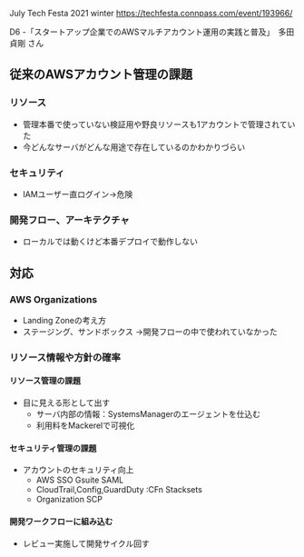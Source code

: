 July Tech Festa 2021 winter
https://techfesta.connpass.com/event/193966/

D6 -「スタートアップ企業でのAWSマルチアカウント運用の実践と普及」　多田貞剛 さん

## 従来のAWSアカウント管理の課題
### リソース
- 管理本番で使っていない検証用や野良リソースも1アカウントで管理されていた
- 今どんなサーバがどんな用途で存在しているのかわかりづらい
### セキュリティ
- IAMユーザー直ログイン→危険
### 開発フロー、アーキテクチャ
- ローカルでは動くけど本番デプロイで動作しない

## 対応
### AWS Organizations
- Landing Zoneの考え方
- ステージング、サンドボックス →開発フローの中で使われていなかった

### リソース情報や方針の確率
#### リソース管理の課題
- 目に見える形として出す
    - サーバ内部の情報：SystemsManagerのエージェントを仕込む
    - 利用料をMackerelで可視化

#### セキュリティ管理の課題
- アカウントのセキュリティ向上
    - AWS SSO Gsuite SAML
    - CloudTrail,Config,GuardDuty :CFn Stacksets
    - Organization SCP

#### 開発ワークフローに組み込む
- レビュー実施して開発サイクル回す

